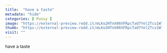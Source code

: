 ```yaml
---
title:  "have a taste"
metadate: "hide"
categories: [ Pussy ]
image: "https://external-preview.redd.it/mLKo2HTnX06VFRpcTaO7Yel2Tcs1W7giLRC3vjtewbE.jpg?auto=webp&s=832538677b2996e0a57c3d8c50dc1ddd1d339444"
thumb: "https://external-preview.redd.it/mLKo2HTnX06VFRpcTaO7Yel2Tcs1W7giLRC3vjtewbE.jpg?width=1080&crop=smart&auto=webp&s=b8cb34a076eeca2a3c7a82070f14a335a0000c7f"
visit: ""
---
```

have a taste
